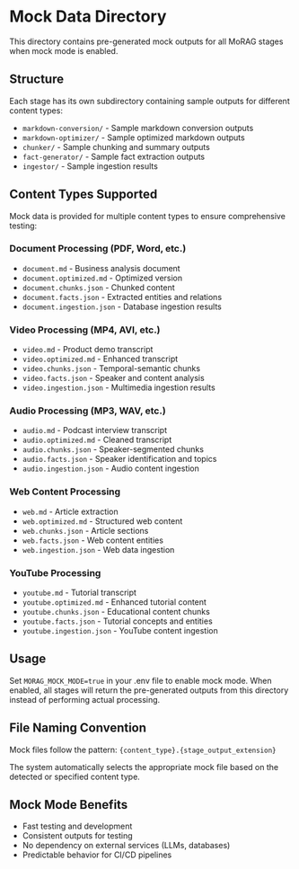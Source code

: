 # Mock Data Directory

This directory contains pre-generated mock outputs for all MoRAG stages when mock mode is enabled.

## Structure

Each stage has its own subdirectory containing sample outputs for different content types:

- `markdown-conversion/` - Sample markdown conversion outputs
- `markdown-optimizer/` - Sample optimized markdown outputs
- `chunker/` - Sample chunking and summary outputs
- `fact-generator/` - Sample fact extraction outputs
- `ingestor/` - Sample ingestion results

## Content Types Supported

Mock data is provided for multiple content types to ensure comprehensive testing:

### Document Processing (PDF, Word, etc.)
- `document.md` - Business analysis document
- `document.optimized.md` - Optimized version
- `document.chunks.json` - Chunked content
- `document.facts.json` - Extracted entities and relations
- `document.ingestion.json` - Database ingestion results

### Video Processing (MP4, AVI, etc.)
- `video.md` - Product demo transcript
- `video.optimized.md` - Enhanced transcript
- `video.chunks.json` - Temporal-semantic chunks
- `video.facts.json` - Speaker and content analysis
- `video.ingestion.json` - Multimedia ingestion results

### Audio Processing (MP3, WAV, etc.)
- `audio.md` - Podcast interview transcript
- `audio.optimized.md` - Cleaned transcript
- `audio.chunks.json` - Speaker-segmented chunks
- `audio.facts.json` - Speaker identification and topics
- `audio.ingestion.json` - Audio content ingestion

### Web Content Processing
- `web.md` - Article extraction
- `web.optimized.md` - Structured web content
- `web.chunks.json` - Article sections
- `web.facts.json` - Web content entities
- `web.ingestion.json` - Web data ingestion

### YouTube Processing
- `youtube.md` - Tutorial transcript
- `youtube.optimized.md` - Enhanced tutorial content
- `youtube.chunks.json` - Educational content chunks
- `youtube.facts.json` - Tutorial concepts and entities
- `youtube.ingestion.json` - YouTube content ingestion

## Usage

Set `MORAG_MOCK_MODE=true` in your .env file to enable mock mode. When enabled, all stages will return the pre-generated outputs from this directory instead of performing actual processing.

## File Naming Convention

Mock files follow the pattern: `{content_type}.{stage_output_extension}`

The system automatically selects the appropriate mock file based on the detected or specified content type.

## Mock Mode Benefits

- Fast testing and development
- Consistent outputs for testing
- No dependency on external services (LLMs, databases)
- Predictable behavior for CI/CD pipelines
